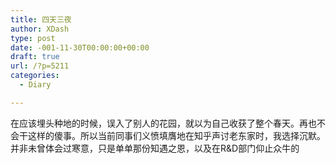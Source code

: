 ```yaml
---
title: 四天三夜
author: XDash
type: post
date: -001-11-30T00:00:00+00:00
draft: true
url: /?p=5211
categories:
  - Diary

---
```

在应该埋头种地的时候，误入了别人的花园，就以为自己收获了整个春天。再也不会干这样的傻事。所以当前同事们义愤填膺地在知乎声讨老东家时，我选择沉默。并非未曾体会过寒意，只是单单那份知遇之恩，以及在R&D部门仰止众牛的